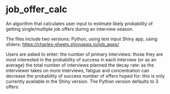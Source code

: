 # job_offer_calc
An algorithm that calculates user input to estimate likely probability of getting single/multiple job offers during an interview season. 

The files include two versions:
  Python, using text input
  Shiny app, using sliders: https://charles-sheets.shinyapps.io/job_apps/

Users are asked to enter:
  the number of primary interviews: those they are most interested in
  the probability of success in each interview (or as an average)
  the total number of interviews planned
  the decay rate: as the interviewer takes on more interviews, fatigue and concentration can decrease the probability of success
  number of offers hoped for: this is only currently available in the Shiny version. The Python version defaults to 3 offers


